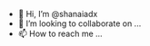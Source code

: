 - 👋 Hi, I’m @shanaiadx
- 💞️ I’m looking to collaborate on ...
- 📫 How to reach me ...

<!---
shanaiadx/shanaiadx is a ✨ special ✨ repository because its `README.md` (this file) appears on your GitHub profile.
You can click the Preview link to take a look at your changes.
--->

